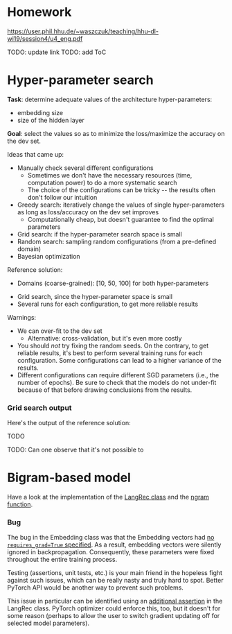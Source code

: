 # Homework

https://user.phil.hhu.de/~waszczuk/teaching/hhu-dl-wi19/session4/u4_eng.pdf

TODO: update link
TODO: add ToC


# Hyper-parameter search 

**Task**: determine adequate values of the architecture hyper-parameters:
* embedding size
* size of the hidden layer

**Goal**: select the values so as to minimize the loss/maximize the accuracy on
the dev set.

Ideas that came up:
* Manually check several different configurations
  * Sometimes we don't have the necessary resources (time, computation
    power) to do a more systematic search
  * The choice of the configurations can be tricky -- the results often don't
    follow our intuition
* Greedy search: iteratively change the values of single hyper-parameters as
  long as loss/accuracy on the dev set improves
  * Computationally cheap, but doesn't guarantee to find the optimal parameters
* Grid search: if the hyper-parameter search space is small
* Random search: sampling random configurations (from a pre-defined domain)
* Bayesian optimization

Reference solution:
* Domains (coarse-grained): [10, 50, 100] for both hyper-parameters
<!---
    * Reasonable max for the embedding size: the number of distinct features
      (n-grams)
    * Empirical wisdom (didn't use): input size >= size of the hidden layer >=
      output size (number of classes)
-->
* Grid search, since the hyper-parameter space is small
* Several runs for each configuration, to get more reliable results

Warnings:
* We can over-fit to the dev set
  * Alternative: cross-validation, but it's even more costly
* You should *not* try fixing the random seeds.  On the contrary, to get
  reliable results, it's best to perform several training runs for each
  configuration.  Some configurations can lead to a higher variance of the
  results.
* Different configurations can require different SGD parameters (i.e., the
  number of epochs).  Be sure to check that the models do not under-fit because
  of that before drawing conclusions from the results.

<!---
Some problems:
* 
-->

### Grid search output

Here's the output of the reference solution:

TODO

TODO: Can one observe that it's not possible to 


# Bigram-based model

Have a look at the implementation of the [LangRec class](main.py#L36-L142) and
the [ngram function](main.py#L19-L33).

### Bug

The bug in the Embedding class was that the Embedding vectors had [no
`requires_grad=True` specified](embedding.py#L42).  As a result, embedding
vectors were silently ignored in backpropagation.  Consequently, these
parameters were fixed throughout the entire training process.

Testing (assertions, unit tests, etc.) is your main friend in the hopeless
fight against such issues, which can be really nasty and truly hard to spot.
Better PyTorch API would be another way to prevent such problems.

This issue in particular can be identified using an [additional
assertion](main.py#L67-L70) in the LangRec class.  PyTorch optimizer could
enforce this, too, but it doesn't for some reason (perhaps to allow the user to
switch gradient updating off for selected model parameters).
